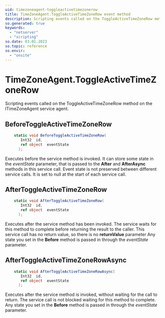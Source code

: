 ```yaml
---
uid: timezoneagent-toggleactivetimezonerow
title: TimeZoneAgent.ToggleActiveTimeZoneRow event method
description: Scripting events called on the ToggleActiveTimeZoneRow method on the TimeZoneAgent service agent.
so.generated: true
keywords:
  - "netserver"
  - "scripting"
so.date: 03.01.2023
so.topic: reference
so.envir:
  - "onsite"
---
```

# TimeZoneAgent.ToggleActiveTimeZoneRow

Scripting events called on the <see cref='M:SuperOffice.CRM.Services.ITimeZoneAgent.ToggleActiveTimeZoneRow'>ToggleActiveTimeZoneRow</see> method on the <see cref='ITimeZoneAgent'>ITimeZoneAgent</see>  service agent.

## BeforeToggleActiveTimeZoneRow
```cs
    static void BeforeToggleActiveTimeZoneRow(
       Int32  id,
       ref object  eventState
      );
```
Executes before the service method is invoked.
It can store some state in the *eventState* parameter, that is passed to the **After** and **AfterAsync** methods in this service call.
Event state is not preserved between different service calls. It is set to null at the start of each service call.
## AfterToggleActiveTimeZoneRow
```cs
    static void AfterToggleActiveTimeZoneRow(
       Int32  id,
       ref object  eventState
      );
```
Executes after the service method has been invoked. The service waits for this method to complete before returning the result to the caller.
This service call has no return value, so there is no **returnValue** parameter
Any state you set in the **Before** method is passed in through the *eventState* parameter.
## AfterToggleActiveTimeZoneRowAsync
```cs
    static void AfterToggleActiveTimeZoneRowAsync(
       Int32  id,
       ref object  eventState
      );
```
Executes after the service method is invoked, without waiting for the call to return.
The service call is not blocked waiting for this method to complete.
Any state you set in the **Before** method is passed in through the *eventState* parameter.

